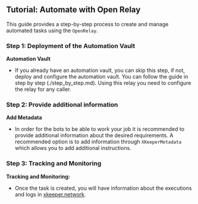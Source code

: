 ## Tutorial: Automate with Open Relay

This guide provides a step-by-step process to create and manage automated tasks using the `OpenRelay`.

### Step 1: Deployment of the Automation Vault

**Automation Vault**

- If you already have an automation vault, you can skip this step, if not, deploy and configure the automation vault. You can follow the guide in step by step (./step_by_step.md). Using this relay you need to configure the relay for any caller.

### Step 2: Provide additional information

**Add Metadata**

- In order for the bots to be able to work your job it is recommended to provide additional information about the desired requirements. A recommended option is to add information through `XKeeperMetadata` which allows you to add additional instructions.

### Step 3: Tracking and Monitoring

**Tracking and Monitoring:**

- Once the task is created, you will have information about the executions and logs in [xkeeper.network](https://xkeeper.network/).
